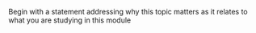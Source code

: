 Begin with a statement addressing why this topic matters as it relates to what you are studying in this module